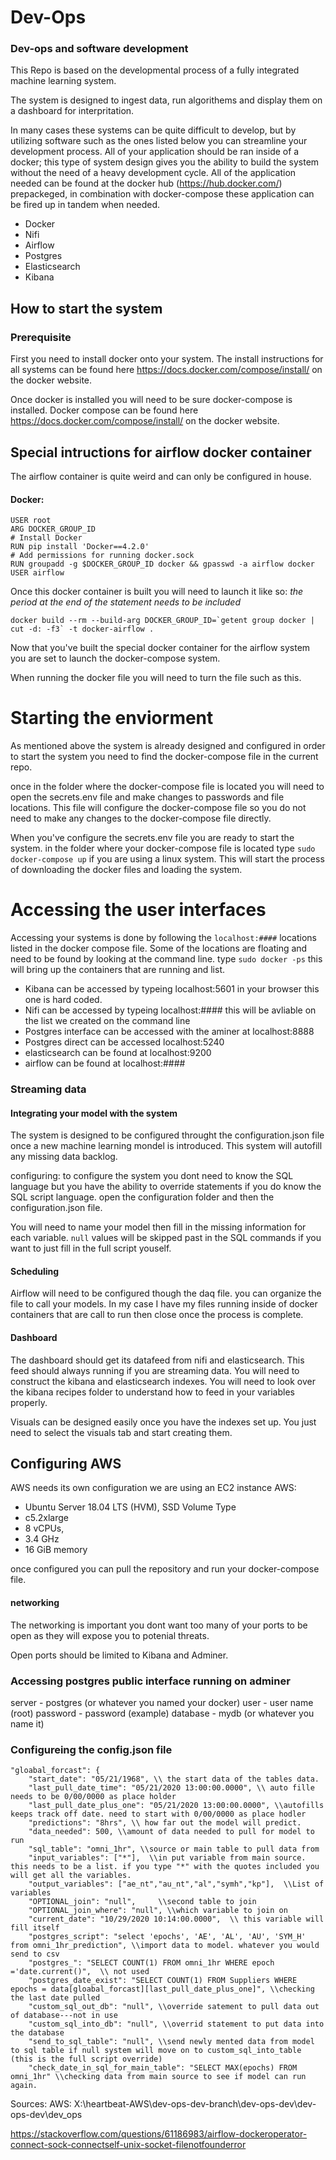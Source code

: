 # Dev-Ops
### Dev-ops and software development

This Repo is based on the developmental process of a fully integrated machine learning system. 

The system is designed to ingest data, run algorithems and display them on a dashboard for interpritation. 

In many cases these systems can be quite difficult to develop, but by utilizing software such as the ones listed below you can streamline your development process. All of your application should be ran inside of a docker; this type of system design gives you the ability to build the system without the need of a heavy development cycle. All of the application needed can be found at the docker hub (https://hub.docker.com/) prepackeged, in combination with docker-compose these application can be fired up in tandem when needed. 

- Docker
- Nifi
- Airflow
- Postgres
- Elasticsearch
- Kibana


## How to start the system

### Prerequisite
First you need to install docker onto your system. The install instructions for all systems can be found here https://docs.docker.com/compose/install/ on the docker website.

Once docker is installed you will need to be sure docker-compose is installed. Docker compose can be found here https://docs.docker.com/compose/install/ on the docker website.

## Special intructions for airflow docker container

The airflow container is quite weird and can only be configured in house. 

#### Docker:

```FROM puckel/docker-airflow:latest
USER root
ARG DOCKER_GROUP_ID
# Install Docker
RUN pip install 'Docker==4.2.0'
# Add permissions for running docker.sock
RUN groupadd -g $DOCKER_GROUP_ID docker && gpasswd -a airflow docker
USER airflow
```

Once this docker container is built you will need to launch it like so: *the period at the end of the statement needs to be included*

``` 
docker build --rm --build-arg DOCKER_GROUP_ID=`getent group docker | cut -d: -f3` -t docker-airflow .
```
Now that you've built the special docker container for the airflow system you are set to launch the docker-compose system. 

When running the docker file you will need to turn the file such as this.

# Starting the enviorment
As mentioned above the system is already designed and configured in order to start the system you need to find the docker-compose file in the current repo. 

once in the folder where the docker-compose file is located you will need to open the secrets.env file and make changes to passwords and file locations. This file will configure the docker-compose file so you do not need to make any changes to the docker-compose file directly. 

When you've configure the secrets.env file you are ready to start the system. in the folder where your docker-compose file is located type `sudo docker-compose up` if you are using a linux system. This will start the process of downloading the docker files and loading the system.

# Accessing the user interfaces
Accessing your systems is done by following the `localhost:####` locations listed in the docker compose file. Some of the locations are floating and need to be found by looking at the command line. type `sudo docker -ps` this will bring up the containers that are running and list.

- Kibana can be accessed by typeing localhost:5601 in your browser this one is hard coded.
- Nifi can be accessed by typeing localhost:#### this will be avliable on the list we created on the command line
- Postgres interface can be accessed with the aminer at localhost:8888
- Postgres direct can be accessed localhost:5240
- elasticsearch can be found at localhost:9200
- airflow can be found at localhost:####


### Streaming data
#### Integrating your model with the system
The system is designed to be configured throught the configuration.json file once a new machine learning mondel is introduced. This system will autofill any missing data backlog.

configuring:
to configure the system you dont need to know the SQL language but you have the ability to override statements if you do know the SQL script language. 
open the configuration folder and then the configuration.json file.

You will need to name your model then fill in the missing information for each variable. 
`null` values will be skipped past in the SQL commands if you want to just fill in the full script youself. 

#### Scheduling 

Airflow will need to be configured though the daq file.
you can organize the file to call your models. In my case I have my files running inside of docker containers that are call to run then close once the process is complete. 

#### Dashboard

The dashboard should get its datafeed from nifi and elasticsearch. This feed should always running if you are streaming data. You will need to construct the kibana and elasticsearch indexes. You will need to look over the kibana recipes folder to understand how to feed in your variables properly.

Visuals can be designed easily once you have the indexes set up. You just need to select the visuals tab and start creating them.

## Configuring AWS

AWS needs its own configuration we are using an EC2 instance 
AWS:
- Ubuntu Server 18.04 LTS (HVM), SSD Volume Type 
- c5.2xlarge 
- 8 vCPUs, 
- 3.4 GHz
- 16 GiB memory

once configured you can pull the repository and run your docker-compose file.

#### networking

The networking is important you dont want too many of your ports to be open as they will expose you to potenial threats. 

Open ports should be limited to Kibana and Adminer. 


### Accessing postgres public interface running on adminer

server - postgres (or whatever you named your docker)
user - user name (root)
password - password (example)
database - mydb (or whatever you name it)


### Configureing the config.json file
    "gloabal_forcast": {
        "start_date": "05/21/1968", \\ the start data of the tables data. 
        "last_pull_date_time": "05/21/2020 13:00:00.0000", \\ auto fille needs to be 0/00/0000 as place holder
        "last_pull_date_plus_one": "05/21/2020 13:00:00.0000", \\autofills keeps track off date. need to start with 0/00/0000 as place hodler
        "predictions": "8hrs", \\ how far out the model will predict.
        "data_needed": 500, \\amount of data needed to pull for model to run
        "sql_table": "omni_1hr", \\source or main table to pull data from
        "input_variables": ["*"],  \\in put variable from main source. this needs to be a list. if you type "*" with the quotes included you will get all the variables.
        "output_variables": ["ae_nt","au_nt","al","symh","kp"],  \\List of variables
        "OPTIONAL_join": "null",     \\second table to join
        "OPTIONAL_join_where": "null", \\which variable to join on
        "current_date": "10/29/2020 10:14:00.0000",  \\ this variable will fill itself
        "postgres_script": "select 'epochs', 'AE', 'AL', 'AU', 'SYM_H' from omni_1hr_prediction", \\import data to model. whatever you would send to csv
        "postgres_": "SELECT COUNT(1) FROM omni_1hr WHERE epoch ='date.current()",  \\ not used
        "postgres_date_exist": "SELECT COUNT(1) FROM Suppliers WHERE epochs = data[gloabal_forcast][last_pull_date_plus_one]", \\checking the last date pulled
        "custom_sql_out_db": "null", \\override satement to pull data out of database---not in use
        "custom_sql_into_db": "null", \\overrid statement to put data into the database
        "send_to_sql_table": "null", \\send newly mented data from model to sql table if null system will move on to custom_sql_into_table (this is the full script override)
        "check_date_in_sql_for_main_table": "SELECT MAX(epochs) FROM omni_1hr" \\checking data from main source to see if model can run again. 

Sources:
AWS: X:\heartbeat-AWS\dev-ops-dev-branch\dev-ops-dev\dev-ops-dev\dev_ops

https://stackoverflow.com/questions/61186983/airflow-dockeroperator-connect-sock-connectself-unix-socket-filenotfounderror
